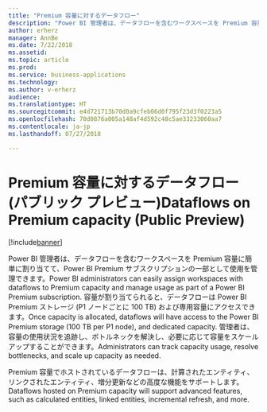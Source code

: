 ```yaml
---
title: "Premium 容量に対するデータフロー"
description: "Power BI 管理者は、データフローを含むワークスペースを Premium 容量に簡単に割り当てて、Power BI Premium サブスクリプションの一部として使用を管理できます。"
author: erherz
manager: AnnBe
ms.date: 7/22/2018
ms.assetid: 
ms.topic: article
ms.prod: 
ms.service: business-applications
ms.technology: 
ms.author: v-erherz
audience: 
ms.translationtype: HT
ms.sourcegitcommit: e4d721713b70d0a9cfeb06d0f795f23d3f0223a5
ms.openlocfilehash: 70d0876a005a148af4d592c48c5ae33233060aa7
ms.contentlocale: ja-jp
ms.lasthandoff: 07/27/2018

---
```

# <a name="dataflows-on-premium-capacity-public-preview"></a><span data-ttu-id="c177a-103">Premium 容量に対するデータフロー (パブリック プレビュー)</span><span class="sxs-lookup"><span data-stu-id="c177a-103">Dataflows on Premium capacity (Public Preview)</span></span> 


[!include[banner](../../../includes/banner.md)]

<span data-ttu-id="c177a-104">Power BI 管理者は、データフローを含むワークスペースを Premium 容量に簡単に割り当てて、Power BI Premium サブスクリプションの一部として使用を管理できます。</span><span class="sxs-lookup"><span data-stu-id="c177a-104">Power BI administrators can easily assign workspaces with dataflows to Premium capacity and manage usage as part of a Power BI Premium subscription.</span></span> <span data-ttu-id="c177a-105">容量が割り当てられると、データフローは Power BI Premium ストレージ (P1 ノードごとに 100 TB) および専用容量にアクセスできます。</span><span class="sxs-lookup"><span data-stu-id="c177a-105">Once capacity is allocated, dataflows will have access to the Power BI Premium storage (100 TB per P1 node), and dedicated capacity.</span></span> <span data-ttu-id="c177a-106">管理者は、容量の使用状況を追跡し、ボトルネックを解決し、必要に応じて容量をスケールアップすることができます。</span><span class="sxs-lookup"><span data-stu-id="c177a-106">Administrators can track capacity usage, resolve bottlenecks, and scale up capacity as needed.</span></span>

<span data-ttu-id="c177a-107">Premium 容量でホストされているデータフローは、計算されたエンティティ、リンクされたエンティティ、増分更新などの高度な機能をサポートします。</span><span class="sxs-lookup"><span data-stu-id="c177a-107">Dataflows hosted on Premium capacity will support advanced features, such as calculated entities, linked entities, incremental refresh, and more.</span></span> 

